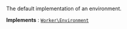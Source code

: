 The default implementation of an environment.

**Implements**
:   [`Worker\Environment`](Worker.Environment.md)
